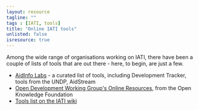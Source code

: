 ```yaml
---
layout: resource
tagline: ""
tags : [IATI, tools]
title: "Online IATI tools"
unlisted: false
isresource: true
---
```


Among the wide range of organisations working on IATI, there have been a couple of lists of tools that are out there - here, to begin, are just a few. 

* [AidInfo Labs](http://www.aidinfolabs.org/tools/) - a curated list of tools, including Development Tracker, tools from the UNDP, AidStream 
* [Open Development Working Group's Online Resources](http://open-development.okfn.org/resources/), from the Open Knowledge Foundation 
* [Tools list on the IATI wiki](http://wiki.iatistandard.org/tools/start)